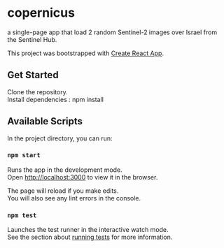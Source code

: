 # copernicus
a single-page app that load 2 random Sentinel-2 images over Israel from the Sentinel Hub.

This project was bootstrapped with [Create React App](https://github.com/facebook/create-react-app).

## Get Started

Clone the repository.\
Install dependencies : npm install

## Available Scripts

In the project directory, you can run:

### `npm start`

Runs the app in the development mode.\
Open [http://localhost:3000](http://localhost:3000) to view it in the browser.

The page will reload if you make edits.\
You will also see any lint errors in the console.

### `npm test`

Launches the test runner in the interactive watch mode.\
See the section about [running tests](https://facebook.github.io/create-react-app/docs/running-tests) for more information.

